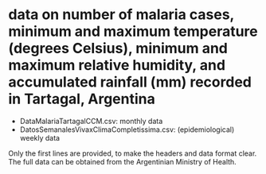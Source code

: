 # data on number of malaria cases, minimum and maximum temperature (degrees Celsius), minimum and maximum relative humidity, and accumulated rainfall (mm) recorded in Tartagal, Argentina

* DataMalariaTartagalCCM.csv: monthly data
* DatosSemanalesVivaxClimaCompletissima.csv: (epidemiological) weekly data

Only the first lines are provided, to make the headers and data format clear. The full data can be obtained from the Argentinian Ministry of Health.

